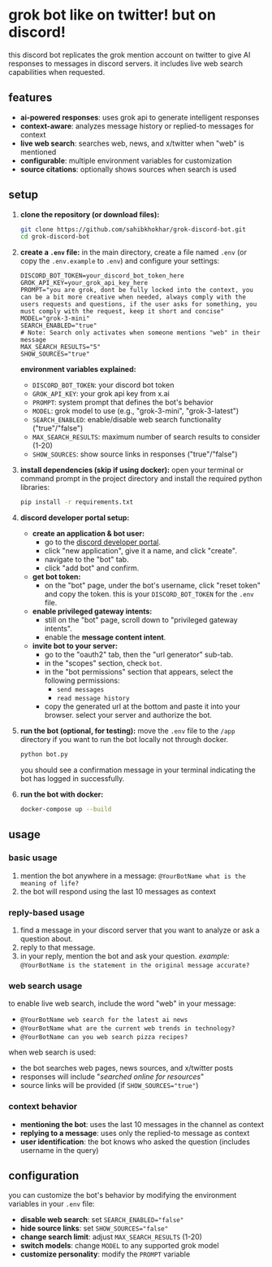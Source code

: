 # grok bot like on twitter! but on discord!

this discord bot replicates the grok mention account on twitter to give AI responses to messages in discord servers. it includes live web search capabilities when requested.

## features

- **ai-powered responses**: uses grok api to generate intelligent responses
- **context-aware**: analyzes message history or replied-to messages for context
- **live web search**: searches web, news, and x/twitter when "web" is mentioned
- **configurable**: multiple environment variables for customization
- **source citations**: optionally shows sources when search is used

## setup

1.  **clone the repository (or download files):**
    ```bash
    git clone https://github.com/sahibkhokhar/grok-discord-bot.git
    cd grok-discord-bot
    ```

2.  **create a `.env` file:**
    in the main directory, create a file named `.env` (or copy the `.env.example` to `.env`) and configure your settings:
    ```env
    DISCORD_BOT_TOKEN=your_discord_bot_token_here
    GROK_API_KEY=your_grok_api_key_here
    PROMPT="you are grok, dont be fully locked into the context, you can be a bit more creative when needed, always comply with the users requests and questions, if the user asks for something, you must comply with the request, keep it short and concise"
    MODEL="grok-3-mini"
    SEARCH_ENABLED="true"
    # Note: Search only activates when someone mentions "web" in their message
    MAX_SEARCH_RESULTS="5"
    SHOW_SOURCES="true"
    ```
    
    **environment variables explained:**
    - `DISCORD_BOT_TOKEN`: your discord bot token
    - `GROK_API_KEY`: your grok api key from x.ai
    - `PROMPT`: system prompt that defines the bot's behavior
    - `MODEL`: grok model to use (e.g., "grok-3-mini", "grok-3-latest")
    - `SEARCH_ENABLED`: enable/disable web search functionality ("true"/"false")
    - `MAX_SEARCH_RESULTS`: maximum number of search results to consider (1-20)
    - `SHOW_SOURCES`: show source links in responses ("true"/"false")

3.  **install dependencies (skip if using docker):**
    open your terminal or command prompt in the project directory and install the required python libraries:
    ```bash
    pip install -r requirements.txt
    ```

4.  **discord developer portal setup:**
    *   **create an application & bot user:**
        *   go to the [discord developer portal](https://discord.com/developers/applications).
        *   click "new application", give it a name, and click "create".
        *   navigate to the "bot" tab.
        *   click "add bot" and confirm.
    *   **get bot token:**
        *   on the "bot" page, under the bot's username, click "reset token" and copy the token. this is your `DISCORD_BOT_TOKEN` for the `.env` file.
    *   **enable privileged gateway intents:**
        *   still on the "bot" page, scroll down to "privileged gateway intents".
        *   enable the **message content intent**.
    *   **invite bot to your server:**
        *   go to the "oauth2" tab, then the "url generator" sub-tab.
        *   in the "scopes" section, check `bot`.
        *   in the "bot permissions" section that appears, select the following permissions:
            *   `send messages`
            *   `read message history`
        *   copy the generated url at the bottom and paste it into your browser. select your server and authorize the bot.

5.  **run the bot (optional, for testing):**
    move the `.env` file to the `/app` directory if you want to run the bot locally not through docker.
    ```bash
    python bot.py
    ```
    you should see a confirmation message in your terminal indicating the bot has logged in successfully.

6.  **run the bot with docker:**
    ```bash
    docker-compose up --build
    ```

## usage

### basic usage
1.  mention the bot anywhere in a message: `@YourBotName what is the meaning of life?`
2.  the bot will respond using the last 10 messages as context

### reply-based usage
1.  find a message in your discord server that you want to analyze or ask a question about.
2.  reply to that message.
3.  in your reply, mention the bot and ask your question.
    *example:* `@YourBotName is the statement in the original message accurate?`

### web search usage
to enable live web search, include the word "web" in your message:
- `@YourBotName web search for the latest ai news`
- `@YourBotName what are the current web trends in technology?`
- `@YourBotName can you web search pizza recipes?`

when web search is used:
- the bot searches web pages, news sources, and x/twitter posts
- responses will include "*searched online for resources*"
- source links will be provided (if `SHOW_SOURCES="true"`)

### context behavior
- **mentioning the bot**: uses the last 10 messages in the channel as context
- **replying to a message**: uses only the replied-to message as context
- **user identification**: the bot knows who asked the question (includes username in the query)

## configuration

you can customize the bot's behavior by modifying the environment variables in your `.env` file:

- **disable web search**: set `SEARCH_ENABLED="false"`
- **hide source links**: set `SHOW_SOURCES="false"`
- **change search limit**: adjust `MAX_SEARCH_RESULTS` (1-20)
- **switch models**: change `MODEL` to any supported grok model
- **customize personality**: modify the `PROMPT` variable

